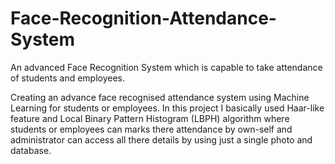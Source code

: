 # Face-Recognition-Attendance-System
An advanced Face Recognition System which is capable to take attendance of students and employees.

Creating an advance face recognised attendance system using Machine Learning for students or employees.
In this project I basically used Haar-like feature and Local Binary Pattern Histogram (LBPH) algorithm
where students or employees can marks there attendance by own-self and administrator can access all 
there details by using just a single photo and database.
